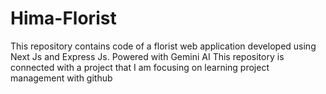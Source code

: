 # Hima-Florist

This repository contains code of a florist web application developed using Next Js and Express Js. Powered with Gemini AI
This repository is connected with a project that I am focusing on learning project management with github
